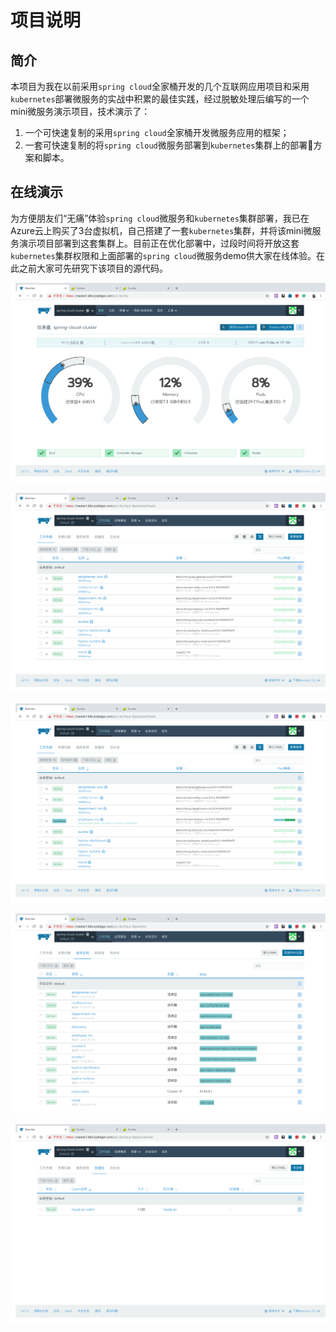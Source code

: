 # 项目说明
## 简介

本项目为我在以前采用``spring cloud``全家桶开发的几个互联网应用项目和采用``kubernetes``部署微服务的实战中积累的最佳实践，经过脱敏处理后编写的一个mini微服务演示项目，技术演示了：
1. 一个可快速复制的采用``spring cloud``全家桶开发微服务应用的框架；
2. 一套可快速复制的将``spring cloud``微服务部署到``kubernetes``集群上的部署方案和脚本。

## 在线演示

为方便朋友们“无痛”体验``spring cloud``微服务和``kubernetes``集群部署，我已在Azure云上购买了3台虚拟机，自己搭建了一套``kubernetes``集群，并将该mini微服务演示项目部署到这套集群上。目前正在优化部署中，过段时间将开放这套``kubernetes``集群权限和上面部署的``spring cloud``微服务demo供大家在线体验。在此之前大家可先研究下该项目的源代码。

![](images/2018-12-13-02-50-08.png)

![](images/2018-12-13-03-06-27.png)

![](images/2018-12-13-03-05-53.png)

![](images/2018-12-13-03-07-13.png)

![](images/2018-12-13-03-07-37.png)
